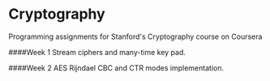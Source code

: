 Cryptography
============
Programming assignments for Stanford's Cryptography course on Coursera

####Week 1
Stream ciphers and many-time key pad.

####Week 2
AES Rijndael CBC and CTR modes implementation.
